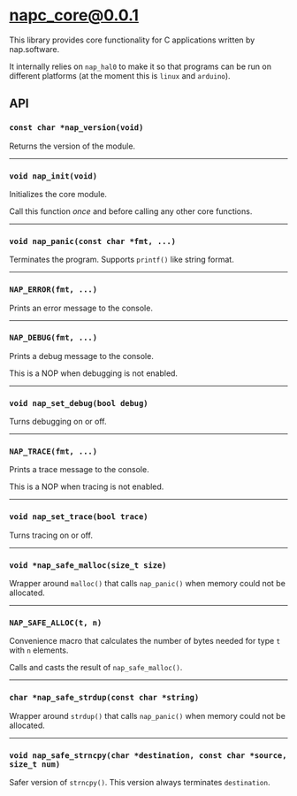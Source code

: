 # napc_core@0.0.1

This library provides core functionality for C applications written by nap.software.

It internally relies on `nap_hal0` to make it so that programs can be run on different platforms (at the moment this is `linux` and `arduino`).

## API

### `const char *nap_version(void)`

Returns the version of the module.

---


### `void nap_init(void)`

Initializes the core module.

Call this function *once* and before calling any other core functions.

---

### `void nap_panic(const char *fmt, ...)`

Terminates the program. Supports `printf()` like string format.

---

### `NAP_ERROR(fmt, ...)`

Prints an error message to the console.

---

### `NAP_DEBUG(fmt, ...)`

Prints a debug message to the console.

This is a NOP when debugging is not enabled.

---

### `void nap_set_debug(bool debug)`

Turns debugging on or off.

---

### `NAP_TRACE(fmt, ...)`

Prints a trace message to the console.

This is a NOP when tracing is not enabled.

---

### `void nap_set_trace(bool trace)`

Turns tracing on or off.

---


### `void *nap_safe_malloc(size_t size)`

Wrapper around `malloc()` that calls `nap_panic()` when memory could not be allocated.

---

### `NAP_SAFE_ALLOC(t, n)`

Convenience macro that calculates the number of bytes needed for type `t` with `n` elements.

Calls and casts the result of `nap_safe_malloc()`.

---

### `char *nap_safe_strdup(const char *string)`

Wrapper around `strdup()` that calls `nap_panic()` when memory could not be allocated.

---

### `void nap_safe_strncpy(char *destination, const char *source, size_t num)`

Safer version of `strncpy()`. This version always terminates `destination`.
